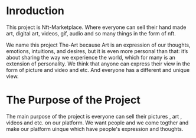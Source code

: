 # Inroduction

This project is  Nft-Marketplace. Where everyone can sell their hand made art, digital art, videos, gif, audio and so many things in the form of nft.

We name this project The-Art because Art is an expression of our thoughts, emotions, intuitions, and desires, but it is even more personal than that: it’s about sharing the way we experience the world, which for many is an extension of personality. We think that anyone can express their view in the form of picture and video and etc. And everyone has a different and unique view.

# The Purpose of the Project

The main purpose of the project is everyone can sell their pictures , art , videos and etc. on our platform. We want people and we come togther and make our platform uinque which have people's expression and thoughts.
